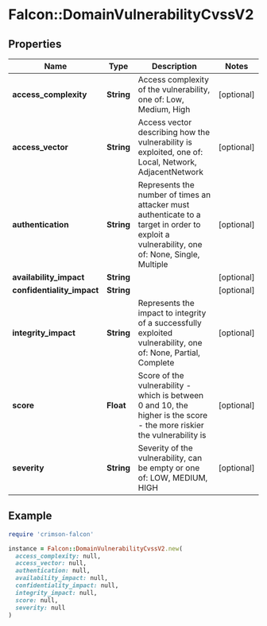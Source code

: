# Falcon::DomainVulnerabilityCvssV2

## Properties

| Name | Type | Description | Notes |
| ---- | ---- | ----------- | ----- |
| **access_complexity** | **String** | Access complexity of the vulnerability, one of: Low, Medium, High | [optional] |
| **access_vector** | **String** | Access vector describing how the vulnerability is exploited, one of: Local, Network, AdjacentNetwork | [optional] |
| **authentication** | **String** | Represents the number of times an attacker must authenticate to a target in order to exploit a vulnerability, one of: None, Single, Multiple | [optional] |
| **availability_impact** | **String** |  | [optional] |
| **confidentiality_impact** | **String** |  | [optional] |
| **integrity_impact** | **String** | Represents the impact to integrity of a successfully exploited vulnerability, one of: None, Partial, Complete | [optional] |
| **score** | **Float** | Score of the vulnerability - which is between 0 and 10, the higher is the score - the more riskier the vulnerability is | [optional] |
| **severity** | **String** | Severity of the vulnerability, can be empty or one of: LOW, MEDIUM, HIGH | [optional] |

## Example

```ruby
require 'crimson-falcon'

instance = Falcon::DomainVulnerabilityCvssV2.new(
  access_complexity: null,
  access_vector: null,
  authentication: null,
  availability_impact: null,
  confidentiality_impact: null,
  integrity_impact: null,
  score: null,
  severity: null
)
```

